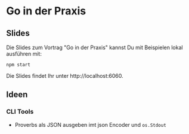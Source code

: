 # Go in der Praxis

## Slides

Die Slides zum Vortrag "Go in der Praxis" kannst Du mit Beispielen lokal ausführen mit:

    npm start

Die Slides findet Ihr unter http://localhost:6060.

## Ideen

### CLI Tools

- Proverbs als JSON ausgeben imt json Encoder und `os.Stdout`
